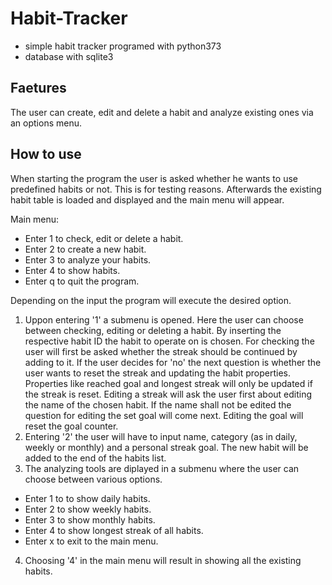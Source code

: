 # Habit-Tracker

- simple habit tracker programed with python373
- database with sqlite3


## **Faetures**

The user can create, edit and delete a habit and analyze existing ones via an options menu.


## **How to use**

When starting the program the user is asked whether he wants to use predefined habits or not. This is for testing reasons.
Afterwards the existing habit table is loaded and displayed and the main menu will appear.

Main menu:
- Enter 1 to check, edit or delete a habit.
- Enter 2 to create a new habit.
- Enter 3 to analyze your habits.
- Enter 4 to show habits.
- Enter q to quit the program.

Depending on the input the program will execute the desired option.

1. Uppon entering '1' a submenu is opened. Here the user can choose between checking, editing or deleting a habit. By inserting the respective habit ID the habit to operate on is chosen.
For checking the user will first be asked whether the streak should be continued by adding to it. If the user decides for 'no' the next question is whether the user wants to reset the streak and updating the habit properties. Properties like reached goal and longest streak will only be updated if the streak is reset.
Editing a streak will ask the user first about editing the name of the chosen habit. If the name shall not be edited the question for editing the set goal will come next. Editing the goal will reset the goal counter.
2. Entering '2' the user will have to input name, category (as in daily, weekly or monthly) and a personal streak goal. The new habit will be added to the end of the habits list.
3. The analyzing tools are diplayed in a submenu where the user can choose between various options.
- Enter 1 to to show daily habits.
- Enter 2 to show weekly habits.
- Enter 3 to show monthly habits.
- Enter 4 to show longest streak of all habits.
- Enter x to exit to the main menu.
4. Choosing '4' in the main menu will result in showing all the existing habits.
